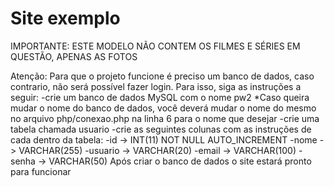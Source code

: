 # Site exemplo
IMPORTANTE: ESTE MODELO NÃO CONTEM OS FILMES E SÉRIES EM QUESTÃO, APENAS AS FOTOS

Atenção:
Para que o projeto funcione é preciso um banco de dados, caso contrario, não será possível fazer login.
Para isso, siga as instruções a seguir:
-crie um banco de dados MySQL com o nome pw2
  *Caso queira mudar o nome do banco de dados, você deverá mudar o nome do mesmo no arquivo php/conexao.php na linha 6 para o nome que desejar
-crie uma tabela chamada usuario
-crie as seguintes colunas com as instruções de cada dentro da tabela:
  -id -> INT(11) NOT NULL AUTO_INCREMENT
  -nome -> VARCHAR(255)
  -usuario -> VARCHAR(20)
  -email -> VARCHAR(100)
  -senha -> VARCHAR(50)
Após criar o banco de dados o site estará pronto para funcionar